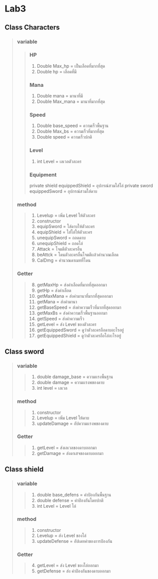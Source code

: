 # Lab3
## Class Characters
> ### variable
> > ### HP
> > 1. Double Max_hp = เป็นเลือดที่มากที่สุด
> > 2. Double hp = เลือดที่มี
> > ### Mana
> > 1. Double mana = มานาที่มี
> > 2. Double Max_mana = มานาที่มากที่สุด
> > ### Speed
> > 1. Double base_speed = ความเร็วพื้นฐาน
> > 2. Double Max_bs = ความเร็วที่มากที่สุด
> > 3. Double speed = ความเร็วปกติ
> > ### Level
> > 1. int Level = เลเวลตัวละคร
> > ### Equipment
> >  private shield equippedShield  = อุปกรณ์สวมใส่โล่
> >  private sword equippedSword = อุปกรณ์สวมใส่ดาบ
> ### method
> > 1. Levelup = เพิ่ม Level ให้ตัวละคร
> > 2. constructor 
> > 3. equipSword = ใส่ดาบให้ตัวละคร
> > 4. equipShield = ใส่โล่ให้ตัวละคร
> > 5. unequipSword = ถอดดาบ
> > 6. unequipShield = ถอดโล่
> > 7. Attack = โจมตีตัวละครอื่น
> > 8. beAttck = โดนตัวละครอื่นโจมตีเเล้วคำนวณเลือด
> > 9. CalDmg = คำนวณดาเมทที่โดน
> ### Getter
> > 8. getMaxHp = ส่งค่าเลือดที่มากที่สุดออกมา
> > 9. getHp = ส่งค่าเลือด
> > 10. getMaxMana =  ส่งค่ามานาที่มากที่สุดออกมา
> > 11. getMana = ส่งค่ามานา
> > 12. getBaseSpeed = ส่งค่าความเร็วที่มากที่สุดออกมา
> > 13. getMaxBs = ส่งค่าความเร็วพื้นฐานออกมา
> > 14. getSpeed = ส่งค่าความเร็ว
> > 15. getLevel = ส่ง Level ของตัวละคร
> > 16. getEquippedSword = ดูว่าตัวละครถือดาบอะไรอยู่
> > 17. getEquippedShield = ดูว่าตัวละครถือโล่อะไรอยู่


## Class sword 
> ### variable
> > 1. double damage_base = ความเเรงพื้นฐาน
> > 2. double damage = ความเเรงพของดาบ
> > 3. int level = เลเวล
> ### method
> > 1. constructor
> > 2. Levelup = เพิ่ม Level ให้ดาบ
> > 3. updateDamage = อัปความเเรงพของดาบ
>  ### Getter
> > 1. getLevel  = ส่งเลเวลของดาบออกมา
> > 2. getDamage = ส่งดาเสจของดาบออกมา 

## Class shield 
> ### variable
> > 1. double base_defens = ค่าป้องกันพื้นฐาน
> > 2. double defense = ค่าป้องกันโดยปกติ
> > 3. int Level = Level โล่
> ### method
> > 1. constructor 
> > 2. Levelup = ส่ง Level ของโล่
> > 3. updateDefense = อัปเดทค่าของการป้องกัน
>  ### Getter
> > 4. getLevel = ส่ง Level ของโล่ออกมา
> > 5. getDefense = ส่ง ค่าป้องกันของดาบออกมา